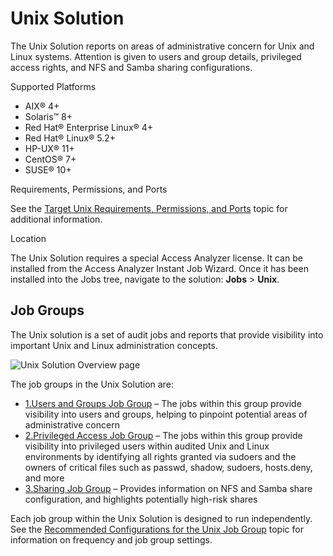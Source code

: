 # Unix Solution

The Unix Solution reports on areas of administrative concern for Unix and Linux systems. Attention
is given to users and group details, privileged access rights, and NFS and Samba sharing
configurations.

Supported Platforms

- AIX® 4+
- Solaris™ 8+
- Red Hat® Enterprise Linux® 4+
- Red Hat® Linux® 5.2+
- HP-UX® 11+
- CentOS® 7+
- SUSE® 10+

Requirements, Permissions, and Ports

See the [Target Unix Requirements, Permissions, and Ports](/docs/accessanalyzer/12.0/getting-started/requirements/target/unix.md) topic
for additional information.

Location

The Unix Solution requires a special Access Analyzer license. It can be installed from the Access
Analyzer Instant Job Wizard. Once it has been installed into the Jobs tree, navigate to the
solution: **Jobs** > **Unix**.

## Job Groups

The Unix solution is a set of audit jobs and reports that provide visibility into important Unix and
Linux administration concepts.

![Unix Solution Overview page](/img/product_docs/accessanalyzer/admin/runninginstances/overviewpage.webp)

The job groups in the Unix Solution are:

- [1.Users and Groups Job Group](/docs/accessanalyzer/12.0/solutions/unix/usersgroups/overview.md) – The jobs within this group provide
  visibility into users and groups, helping to pinpoint potential areas of administrative concern
- [2.Privileged Access Job Group](/docs/accessanalyzer/12.0/solutions/unix/privilegedaccess/overview.md) – The jobs within this group provide
  visibility into privileged users within audited Unix and Linux environments by identifying all
  rights granted via sudoers and the owners of critical files such as passwd, shadow, sudoers,
  hosts.deny, and more
- [3.Sharing Job Group](/docs/accessanalyzer/12.0/solutions/unix/sharing/overview.md) – Provides information on NFS and Samba share
  configuration, and highlights potentially high-risk shares

Each job group within the Unix Solution is designed to run independently. See the
[Recommended Configurations for the Unix Job Group](/docs/accessanalyzer/12.0/solutions/unix/recommended.md) topic for information on
frequency and job group settings.
